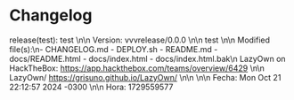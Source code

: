 # Changelog

release(test): test \n\n Version: vvvrelease/0.0.0 \n\n test \n\n Modified file(s):\n- CHANGELOG.md - DEPLOY.sh - README.md - docs/README.html - docs/index.html - docs/index.html.bak\n  LazyOwn on HackTheBox: https://app.hackthebox.com/teams/overview/6429 \n\n  LazyOwn/   https://grisuno.github.io/LazyOwn/ \n\n \n\n Fecha: Mon Oct 21 22:12:57 2024 -0300 \n\n Hora: 1729559577
